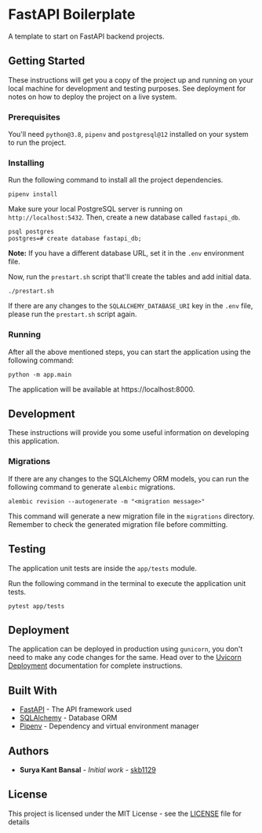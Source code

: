 # FastAPI Boilerplate

A template to start on FastAPI backend projects.

## Getting Started

These instructions will get you a copy of the project up and running on your local machine for development and testing purposes. See deployment for notes on how to deploy the project on a live system.

### Prerequisites

You'll need `python@3.8`, `pipenv` and `postgresql@12` installed on your system to run the project.

### Installing

Run the following command to install all the project dependencies.
```shell script
pipenv install
```
Make sure your local PostgreSQL server is running on `http://localhost:5432`. Then, create a new database called `fastapi_db`.
```shell script
psql postgres
postgres=# create database fastapi_db;
```
**Note:** If you have a different database URL, set it in the `.env` environment file.

Now, run the `prestart.sh` script that'll create the tables and add initial data.
```shell script
./prestart.sh
```
If there are any changes to the `SQLALCHEMY_DATABASE_URI` key in the `.env` file, please run the `prestart.sh` script again.

### Running

After all the above mentioned steps, you can start the application using the following command:
```shell script
python -m app.main
```
The application will be available at https://localhost:8000.

## Development

These instructions will provide you some useful information on developing this application.

### Migrations

If there are any changes to the SQLAlchemy ORM models, you can run the following command to generate `alembic` migrations.
```shell script
alembic revision --autogenerate -m "<migration message>"
```
This command will generate a new migration file in the `migrations` directory. Remember to check the generated migration file before committing.

## Testing

The application unit tests are inside the `app/tests` module.

Run the following command in the terminal to execute the application unit tests.
```shell script
pytest app/tests
```

## Deployment

The application can be deployed in production using `gunicorn`, you don't need to make any code changes for the same.
Head over to the [Uvicorn Deployment](https://www.uvicorn.org/deployment/) documentation for complete instructions.

## Built With

* [FastAPI](https://fastapi.tiangolo.com/) - The API framework used
* [SQLAlchemy](https://www.sqlalchemy.org/) - Database ORM
* [Pipenv](https://pypi.org/project/pipenv/) - Dependency and virtual environment manager

## Authors

* **Surya Kant Bansal** - *Initial work* - [skb1129](https://github.com/skb1129)

## License

This project is licensed under the MIT License - see the [LICENSE](LICENSE) file for details
